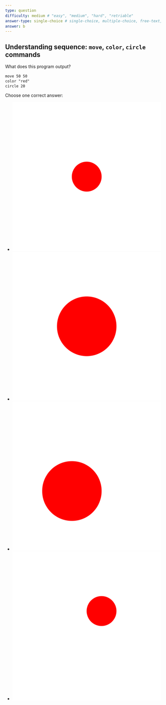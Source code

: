 ```yaml
---
type: question
difficulty: medium # "easy", "medium", "hard", "retriable"
answer-type: single-choice # single-choice, multiple-choice, free-text, multiple-free-texts, program
answer: b
---
```


## Understanding sequence: `move`, `color`, `circle` commands

What does this program output?

```evy
move 50 50
color "red"
circle 20
```

Choose one correct answer:

- ![answer](dot/dot.a.evy.svg)
- ![answer](dot/dot.b.evy.svg)
- ![answer](dot/dot.c.evy.svg)
- ![answer](dot/dot.d.evy.svg)
